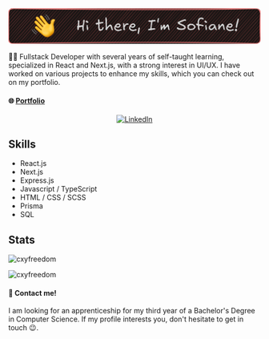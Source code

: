 <img src="./assets/im_sofiane.png" alt="hye" >

👨‍💻 Fullstack Developer with several years of self-taught learning, specialized in React and Next.js, with a strong interest in UI/UX. I have worked on various projects to enhance my skills, which you can check out on my portfolio.

#### 🌐 [Portfolio](http://portfolio.sofianelasoa.fr)

<div align="center">
<a  href="https://www.linkedin.com/in/sofiane-lasoa-506678234/"  target="_blank"><img  src="https://img.shields.io/badge/linkedin-3670A0?style=for-the-badge&logo=linkedin&logoColor=ffdd54"  alt="LinkedIn"/></a>
</div>

## Skills

- React.js
- Next.js
- Express.js 
- Javascript / TypeScript 
- HTML / CSS / SCSS
- Prisma
- SQL

## Stats
<div>
<p><img src="https://github-readme-streak-stats.herokuapp.com/?user=Sail-cpu&theme=material-palenight&hide_border=false" alt="cxyfreedom" /></p>
<p><img src="https://github-readme-stats.vercel.app/api/top-langs/?username=Sail-cpu&theme=material-palenight&hide_border=false&include_all_commits=false&count_private=false&layout=compact" alt="cxyfreedom" /></p>
</div>


<h4>🤝 Contact me!</h4>
<p>I am looking for an apprenticeship for my third year of a Bachelor's Degree in Computer Science. If my profile interests you, don't hesitate to get in touch 😉.</p>

<!--
**Sail-Cpu/Sail-cpu** is a ✨ _special_ ✨ repository because its `README.md` (this file) appears on your GitHub profile.

